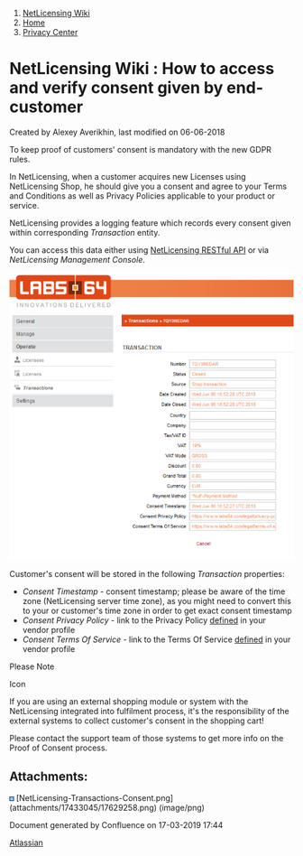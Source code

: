 1.  [NetLicensing Wiki](index.html)
2.  [Home](Home_11010214.html)
3.  [Privacy Center](Privacy-Center_17433021.html)

<span id="title-text"> NetLicensing Wiki : How to access and verify consent given by end-customer </span>
=========================================================================================================

Created by <span class="author"> Alexey Averikhin</span>, last modified
on 06-06-2018

To keep proof of customers' consent is mandatory with the new GDPR
rules.

In NetLicensing, when a customer acquires new Licenses using
NetLicensing Shop, he should give you a consent and agree to your Terms
and Conditions as well as Privacy Policies applicable to your product or
service.

NetLicensing provides a logging feature which records every consent
given within corresponding *Transaction* entity.

You can access this data either using [NetLicensing RESTful
API](Transaction-Services_11010218.html) or via *NetLicensing Management
Console*.

<img src="assets/images/17433045/17629258.png?effects=drop-shadow" title="Transaction - Proof of Concent" alt="Transaction - Proof of Concent" class="confluence-embedded-image" />

Customer's consent will be stored in the following *Transaction*
properties:

-   *Consent Timestamp* - consent timestamp; please be aware of the time
    zone (NetLicensing server time zone), as you might need to convert
    this to your or customer's time zone in order to get exact consent
    timestamp
-   *Consent Privacy Policy* - link to the Privacy Policy
    [defined](How-to-maintain-vendor-account-data_17433043.html) in your
    vendor profile
-   *Consent Terms Of Service* - link to the Terms Of Service
    [defined](How-to-maintain-vendor-account-data_17433043.html) in your
    vendor profile

Please Note

<span class="aui-icon icon-warning">Icon</span>

If you are using an external shopping module or system with the
NetLicensing integrated into fulfilment process, it's the responsibility
of the external systems to collect customer's consent in the shopping
cart!

Please contact the support team of those systems to get more info on the
Proof of Consent process.

Attachments:
------------

<img src="assets/images/icons/bullet_blue.gif" width="8" height="8" />
[NetLicensing-Transactions-Consent.png](attachments/17433045/17629258.png)
(image/png)  

Document generated by Confluence on 17-03-2019 17:44

[Atlassian](http://www.atlassian.com/)

